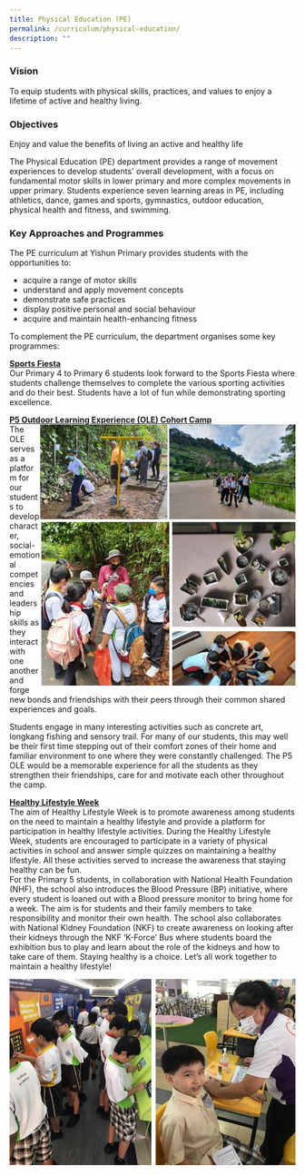 ```yaml
---
title: Physical Education (PE)
permalink: /curriculum/physical-education/
description: ""
---
```

### **Vision**
To equip students with physical skills, practices, and values to enjoy a lifetime of active and healthy living. 

### **Objectives**
Enjoy and value the benefits of living an active and healthy life

The Physical Education (PE) department provides a range of movement experiences to develop students' overall development, with a focus on fundamental motor skills in lower primary and more complex movements in upper primary. Students experience seven learning areas in PE, including athletics, dance, games and sports, gymnastics, outdoor education, physical health and fitness, and swimming.

### **Key Approaches and Programmes**
The PE curriculum at Yishun Primary provides students with the opportunities to:
* acquire a range of motor skills
* understand and apply movement concepts
* demonstrate safe practices
* display positive personal and social behaviour
* acquire and maintain health-enhancing fitness

To complement the PE curriculum, the department organises some key programmes:

**<u>Sports Fiesta</u>**
<br>
Our Primary 4 to Primary 6 students look forward to the Sports Fiesta where students challenge themselves to complete the various sporting activities and do their best. Students have a lot of fun while demonstrating sporting excellence.

**<u>P5 Outdoor Learning Experience (OLE) Cohort Camp</u>**
<br>
<img src="/images/Experience/Curriculum/pe_01_v1.jpg" style="width:450px;height:460px; float: right">The OLE serves as a platform for our students to develop character, social-emotional competencies and leadership skills as they interact with one another and forge new bonds and friendships with their peers through their common shared experiences and goals. 

Students engage in many interesting activities such as concrete art, longkang fishing and sensory trail.
For many of our students, this may well be their first time stepping out of their comfort zones of their home and familiar environment to one where they were constantly challenged. The P5 OLE would be a memorable experience for all the students as they strengthen their friendships, care for and motivate each other throughout the camp.

**<u>Healthy Lifestyle Week</u>**
<br>
The aim of Healthy Lifestyle Week is to promote awareness among students on the need to maintain a healthy lifestyle and provide a platform for participation in healthy lifestyle activities.
During the Healthy Lifestyle Week, students are encouraged to participate in a variety of physical activities in school and answer simple quizzes on maintaining a healthy lifestyle. All these activities served to increase the awareness that staying healthy can be fun.  
For the Primary 5 students, in collaboration with National Health Foundation (NHF), the school also introduces the Blood Pressure (BP) initiative, where every student is loaned out with a Blood pressure monitor to bring home for a week. The aim is for students and their family members to take responsibility and monitor their own health.
The school also collaborates with National Kidney Foundation (NKF) to create awareness on looking after their kidneys through the NKF ‘K-Force’ Bus where students board the exhibition bus to play and learn about the role of the kidneys and how to take care of them.
Staying healthy is a choice. Let’s all work together to maintain a healthy lifestyle!

![](/images/Experience/Curriculum/pe_02_v1.jpg)